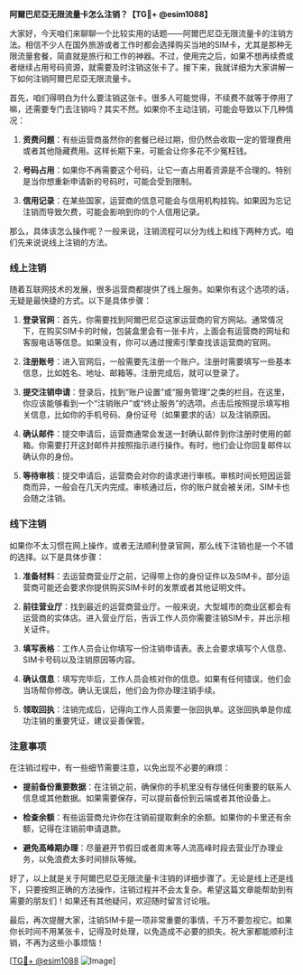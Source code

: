 **阿爾巴尼亞无限流量卡怎么注销？【TG💪+ @esim1088】**

大家好，今天咱们来聊聊一个比较实用的话题——阿爾巴尼亞无限流量卡的注销方法。相信不少人在国外旅游或者工作时都会选择购买当地的SIM卡，尤其是那种无限流量套餐，简直就是旅行和工作的神器。不过，使用完之后，如果不想再续费或者继续占用号码资源，就需要及时注销这张卡了。接下来，我就详细为大家讲解一下如何注销阿爾巴尼亞无限流量卡。

首先，咱们得明白为什么要注销这张卡。很多人可能觉得，不续费不就等于停用了嘛，还需要专门去注销吗？其实不然。如果你不主动注销，可能会导致以下几种情况：

1. **资费问题**：有些运营商虽然你的套餐已经过期，但仍然会收取一定的管理费用或者其他隐藏费用。这样长期下来，可能会让你多花不少冤枉钱。
   
2. **号码占用**：如果你不再需要这个号码，让它一直占用着资源是不合理的。特别是当你想重新申请新的号码时，可能会受到限制。

3. **信用记录**：在某些国家，运营商的信息可能会与信用机构挂钩。如果因为忘记注销而导致欠费，可能会影响到你的个人信用记录。

那么，具体该怎么操作呢？一般来说，注销流程可以分为线上和线下两种方式。咱们先来说说线上注销的方法。

### 线上注销

随着互联网技术的发展，很多运营商都提供了线上服务。如果你有这个选项的话，无疑是最快捷的方式。以下是具体步骤：

1. **登录官网**：首先，你需要找到阿爾巴尼亞这家运营商的官方网站。通常情况下，在购买SIM卡的时候，包装盒里会有一张卡片，上面会有运营商的网址和客服电话等信息。如果没有，你可以通过搜索引擎查找该运营商的官网。

2. **注册账号**：进入官网后，一般需要先注册一个账户。注册时需要填写一些基本信息，比如姓名、地址、邮箱等。注册完成后，就可以登录了。

3. **提交注销申请**：登录后，找到“账户设置”或“服务管理”之类的栏目。在这里，你应该能够看到一个“注销账户”或“终止服务”的选项。点击后按照提示填写相关信息，比如你的手机号码、身份证号（如果要求的话）以及注销原因。

4. **确认邮件**：提交申请后，运营商通常会发送一封确认邮件到你注册时使用的邮箱。你需要打开这封邮件并按照指示进行操作。有时，他们会让你回复邮件以确认你的身份。

5. **等待审核**：提交申请后，运营商会对你的请求进行审核。审核时间长短因运营商而异，一般会在几天内完成。审核通过后，你的账户就会被关闭，SIM卡也会随之注销。

### 线下注销

如果你不太习惯在网上操作，或者无法顺利登录官网，那么线下注销也是一个不错的选择。以下是具体步骤：

1. **准备材料**：去运营商营业厅之前，记得带上你的身份证件以及SIM卡。部分运营商可能还会要求你提供购买SIM卡时的发票或者其他证明文件。

2. **前往营业厅**：找到最近的运营商营业厅。一般来说，大型城市的商业区都会有运营商的实体店。进入营业厅后，告诉工作人员你需要注销SIM卡，并出示相关证件。

3. **填写表格**：工作人员会让你填写一份注销申请表。表上会要求填写个人信息、SIM卡号码以及注销原因等内容。

4. **确认信息**：填写完毕后，工作人员会核对你的信息。如果有任何错误，他们会当场帮你修改。确认无误后，他们会为你办理注销手续。

5. **领取回执**：注销完成后，记得向工作人员索要一张回执单。这张回执单是你成功注销的重要凭证，建议妥善保管。

### 注意事项

在注销过程中，有一些细节需要注意，以免出现不必要的麻烦：

- **提前备份重要数据**：在注销之前，确保你的手机里没有存储任何重要的联系人信息或其他数据。如果需要保存，可以提前备份到云端或者其他设备上。

- **检查余额**：有些运营商允许你在注销前提取剩余的余额。如果你的卡里还有余额，记得在注销前申请退款。

- **避免高峰期办理**：尽量避开节假日或者周末等人流高峰时段去营业厅办理业务，以免浪费太多时间排队等候。

好了，以上就是关于阿爾巴尼亞无限流量卡注销的详细步骤了。无论是线上还是线下，只要按照正确的方法操作，注销过程并不会太复杂。希望这篇文章能帮助到有需要的朋友们！如果还有其他疑问，欢迎随时留言讨论哦。

最后，再次提醒大家，注销SIM卡是一项非常重要的事情，千万不要忽视它。如果你长时间不用某张卡，记得及时处理，以免造成不必要的损失。祝大家都能顺利注销，不再为这些小事烦恼！

[[TG💪+ @esim1088](https://t.me/s/esim1088) ![Image](https://i.postimg.cc/4NQfJmqS/Snipaste-2025-05-13-00-14-12.png)]